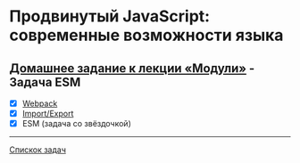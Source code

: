 # Продвинутый JavaScript: современные возможности языка
## [Домашнее задание к лекции «Модули»](https://github.com/TomSG03/ajs-homeworks/tree/master/modules) - Задача ESM
- [x] [Webpack](https://github.com/TomSG03/ajs-homeworks_modules_webpack)
- [x] [Import/Export](https://github.com/TomSG03/ajs-homeworks_modules)
- [x] ESM (задача со звёздочкой)

---
[Спискок задач](https://github.com/TomSG03/ajs-homeworks-list)
